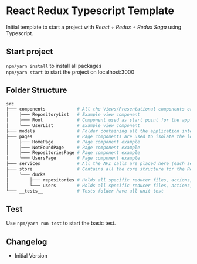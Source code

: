 # React Redux Typescript Template
Initial template to start a project with *React + Redux + Redux Saga* using Typescript.

## Start project
`npm/yarn install` to install all packages  
`npm/yarn start`  to start the project on localhost:3000

## Folder Structure
```bash
src
├─── components            # All the Views/Presentational components organized by folders (ComponentName/index.tsx)
│    ├─── RepositoryList   # Example view component
│    ├─── Root             # Component used as start point for the application, initialize the Redux configs
│    └─── UserList         # Example view component
├─── models                # Folder containing all the application interfaces
├─── pages                 # Page components are used to isolate the logic components from presentational ones
│    ├─── HomePage         # Page component example
│    ├─── NotFoundPage     # Page component example
│    ├─── RepositoriesPage # Page component example
│    └─── UsersPage        # Page component example
├─── services              # All the API calls are placed here (each service on a specific file)
├─── store                 # Contains all the core structure for the Redux store
│    └─── ducks
│        ├─── repositories # Holds all specific reducer files, actions, types, sagas and reducers (index.ts)
│        └─── users        # Holds all specific reducer files, actions, types, sagas and reducers (index.ts)
└─── __tests__             # Tests folder have all unit test
```

## Test
Use `npm/yarn run test` to start the basic test.

## Changelog
- Initial Version
